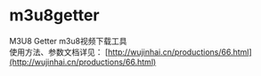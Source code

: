 # m3u8getter
M3U8 Getter m3u8视频下载工具
<br/>
使用方法、参数文档详见： [http://wujinhai.cn/productions/66.html](http://wujinhai.cn/productions/66.html)
